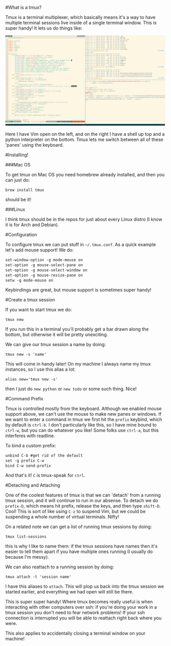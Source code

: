 #What is a tmux?

Tmux is a terminal multiplexer, which basically means it's a way to have
multiple terminal sessions live inside of a single terminal window. This is
super handy! It lets us do things like:

![](example.png)

Here I have Vim open on the left, and on the right I have a shell up top
and a python interpreter on the bottom. Tmux lets me switch between all of
these 'panes' using the keyboard.

#Installing!

###Mac OS

To get tmux on Mac OS you need homebrew already installed, and then you
can just do:

    brew install tmux

should be it!

###Linux

I think tmux should be in the repos for just about every Linux distro (I
know it is for Arch and Debian).

#Configuration

To configure tmux we can put stuff in `~/.tmux.conf`. As a quick example
let's add mouse support! We do:

    set-window-option -g mode-mouse on
    set-option -g mouse-select-pane on
    set-option -g mouse-select-window on
    set-option -g mouse-resize-pane on
    setw -g mode-mouse on

Keybindings are great, but mouse support is sometimes super handy!

#Create a tmux session

If you want to start tmux we do:

    tmux new

If you run this in a terminal you'll probably get a bar drawn along the
bottom, but otherwise it will be pretty unexciting.

We can give our tmux session a name by doing:

    tmux new -s 'name'

This will come in handy later! On my machine I always name my tmux
instances, so I use this alias a lot:

    alias new='tmux new -s'

then I just do `new python` or `new todo` or some such thing. Nice!

#Command Prefix

Tmux is controlled mostly from the keyboard. Although we enabled mouse
support above, we can't use the mouse to make new panes or windows. If we
want to enter a command in tmux we first hit the `prefix` keybind, which
by default is `ctrl-b`. I don't particularly like this, so I have mine
bound to `ctrl-w`, but you can do whatever you like! Some folks use
`ctrl-a`, but this interferes with readline.

To bind a custom prefix:

    unbind C-b #get rid of the default
    set -g prefix C-w
    bind C-w send-prefix

And that's it! `C` is tmux-speak for `ctrl`.

#Detaching and Attaching

One of the coolest features of tmux is that we can 'detach' from a running
tmux session, and it will continue to run in our absense. To detach we do
`prefix-D`, which means hit prefix, release the keys, and then type
`shift-D`. Cool! This is sort of like using `C-z` to suspend Vim, but we
could be suspending a whole number of virtual terminals. Nifty!

On a related note we can get a list of running tmux sessions by doing:

    tmux list-sessions

this is why I like to name them: if the tmux sessions have names then it's
easier to tell them apart if you have multiple ones running (I usually do
because I'm messy).

We can also reattach to a running session by doing:

    tmux attach -t 'session name'

I have this aliases to `attach`. This will plop us back into the tmux
session we started earlier, and everything we had open will still be
there.

This is super super handy! Where tmux becomes really useful is when
interacting with other computers over ssh: if you're doing your work in
a tmux session you don't need to fear network problems! If your ssh
connection is interrupted you will be able to reattach right back where
you were.

This also applies to accidentally closing a terminal window on your
machine!


